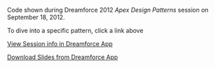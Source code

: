Code shown during Dreamforce 2012 *Apex Design Patterns* session on September 18, 2012.

To dive into a specific pattern, click a link above

[View Session info in Dreamforce App](https://dreamevent.my.salesforce.com/apex/ActivityList?type=Dreamforce#a093000000VhYLkAAN)

[Download Slides from Dreamforce App](https://dreamevent.my.salesforce.com/sfc/servlet.shepherd/version/download/06830000002rB4SAAU?operationContext=CHATTER)
